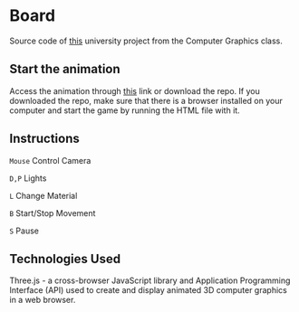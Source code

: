 # Board

Source code of [this](http://web.tecnico.ulisboa.pt/~ist186512/projects/office/) university project from the Computer Graphics class. 

## Start the animation

Access the animation through [this](http://web.tecnico.ulisboa.pt/~ist186512/projects/board/) link or download the repo.
If you downloaded the repo, make sure that there is a browser installed on your computer and start the game by running the HTML file with it.

## Instructions

```Mouse``` Control Camera

```D,P``` Lights

```L``` Change Material

```B``` Start/Stop Movement

```S``` Pause

## Technologies Used

Three.js - a cross-browser JavaScript library and Application Programming Interface (API) used to create and display animated 3D computer graphics in a web browser. 
